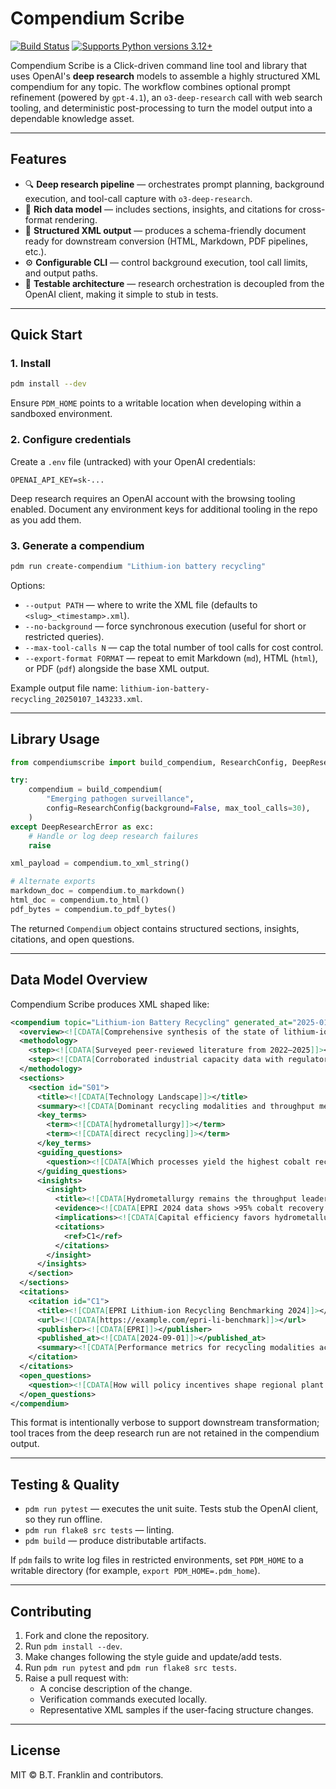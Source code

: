 # Compendium Scribe

[![Build Status](https://github.com/btfranklin/compendiumscribe/actions/workflows/python-package.yml/badge.svg)](https://github.com/btfranklin/compendiumscribe/actions/workflows/python-package.yml)
[![Supports Python versions 3.12+](https://img.shields.io/pypi/pyversions/compendiumscribe.svg)](https://pypi.python.org/pypi/compendiumscribe)

Compendium Scribe is a Click-driven command line tool and library that uses OpenAI's **deep research** models to assemble a highly structured XML compendium for any topic. The workflow combines optional prompt refinement (powered by `gpt-4.1`), an `o3-deep-research` call with web search tooling, and deterministic post-processing to turn the model output into a dependable knowledge asset.

---

## Features
- 🔍 **Deep research pipeline** — orchestrates prompt planning, background execution, and tool-call capture with `o3-deep-research`.
- 🧱 **Rich data model** — includes sections, insights, and citations for cross-format rendering.
- 🧾 **Structured XML output** — produces a schema-friendly document ready for downstream conversion (HTML, Markdown, PDF pipelines, etc.).
- ⚙️ **Configurable CLI** — control background execution, tool call limits, and output paths.
- 🧪 **Testable architecture** — research orchestration is decoupled from the OpenAI client, making it simple to stub in tests.

---

## Quick Start

### 1. Install

```bash
pdm install --dev
```

Ensure `PDM_HOME` points to a writable location when developing within a sandboxed environment.

### 2. Configure credentials

Create a `.env` file (untracked) with your OpenAI credentials:

```
OPENAI_API_KEY=sk-...
```

Deep research requires an OpenAI account with the browsing tooling enabled. Document any environment keys for additional tooling in the repo as you add them.

### 3. Generate a compendium

```bash
pdm run create-compendium "Lithium-ion battery recycling"
```

Options:
- `--output PATH` — where to write the XML file (defaults to `<slug>_<timestamp>.xml`).
- `--no-background` — force synchronous execution (useful for short or restricted queries).
- `--max-tool-calls N` — cap the total number of tool calls for cost control.
- `--export-format FORMAT` — repeat to emit Markdown (`md`), HTML (`html`), or PDF (`pdf`) alongside the base XML output.

Example output file name: `lithium-ion-battery-recycling_20250107_143233.xml`.

---

## Library Usage

```python
from compendiumscribe import build_compendium, ResearchConfig, DeepResearchError

try:
    compendium = build_compendium(
        "Emerging pathogen surveillance",
        config=ResearchConfig(background=False, max_tool_calls=30),
    )
except DeepResearchError as exc:
    # Handle or log deep research failures
    raise

xml_payload = compendium.to_xml_string()

# Alternate exports
markdown_doc = compendium.to_markdown()
html_doc = compendium.to_html()
pdf_bytes = compendium.to_pdf_bytes()
```

The returned `Compendium` object contains structured sections, insights, citations, and open questions.

---

## Data Model Overview

Compendium Scribe produces XML shaped like:

```xml
<compendium topic="Lithium-ion Battery Recycling" generated_at="2025-01-07T14:32:33+00:00">
  <overview><![CDATA[Comprehensive synthesis of the state of lithium-ion recycling...]]></overview>
  <methodology>
    <step><![CDATA[Surveyed peer-reviewed literature from 2022–2025]]></step>
    <step><![CDATA[Corroborated industrial capacity data with regulatory filings]]></step>
  </methodology>
  <sections>
    <section id="S01">
      <title><![CDATA[Technology Landscape]]></title>
      <summary><![CDATA[Dominant recycling modalities and throughput metrics...]]></summary>
      <key_terms>
        <term><![CDATA[hydrometallurgy]]></term>
        <term><![CDATA[direct recycling]]></term>
      </key_terms>
      <guiding_questions>
        <question><![CDATA[Which processes yield the highest cobalt recovery rates?]]></question>
      </guiding_questions>
      <insights>
        <insight>
          <title><![CDATA[Hydrometallurgy remains the throughput leader]]></title>
          <evidence><![CDATA[EPRI 2024 data shows >95% cobalt recovery in commercial plants.]]></evidence>
          <implications><![CDATA[Capital efficiency favors hydrometallurgy for near-term scaling.]]></implications>
          <citations>
            <ref>C1</ref>
          </citations>
        </insight>
      </insights>
    </section>
  </sections>
  <citations>
    <citation id="C1">
      <title><![CDATA[EPRI Lithium-ion Recycling Benchmarking 2024]]></title>
      <url><![CDATA[https://example.com/epri-li-benchmark]]></url>
      <publisher><![CDATA[EPRI]]></publisher>
      <published_at><![CDATA[2024-09-01]]></published_at>
      <summary><![CDATA[Performance metrics for recycling modalities across 12 facilities.]]></summary>
    </citation>
  </citations>
  <open_questions>
    <question><![CDATA[How will policy incentives shape regional plant siting post-2025?]]></question>
  </open_questions>
</compendium>
```

This format is intentionally verbose to support downstream transformation; tool traces from the deep research run are not retained in the compendium output.

---

## Testing & Quality

- `pdm run pytest` — executes the unit suite. Tests stub the OpenAI client, so they run offline.
- `pdm run flake8 src tests` — linting.
- `pdm build` — produce distributable artifacts.

If `pdm` fails to write log files in restricted environments, set `PDM_HOME` to a writable directory (for example, `export PDM_HOME=.pdm_home`).

---

## Contributing

1. Fork and clone the repository.
2. Run `pdm install --dev`.
3. Make changes following the style guide and update/add tests.
4. Run `pdm run pytest` and `pdm run flake8 src tests`.
5. Raise a pull request with:
   - A concise description of the change.
   - Verification commands executed locally.
   - Representative XML samples if the user-facing structure changes.

---

## License

MIT © B.T. Franklin and contributors.
